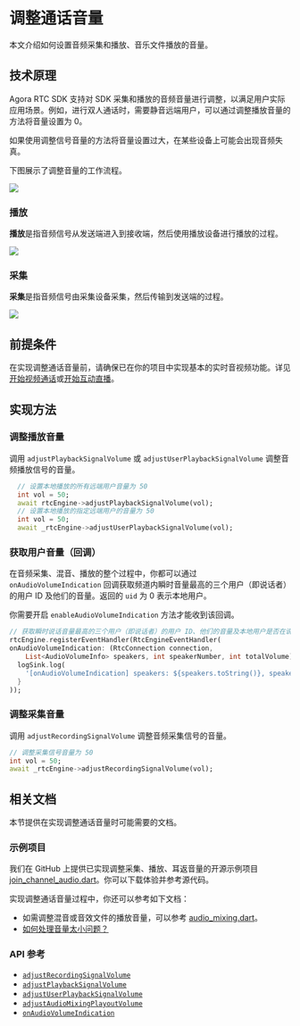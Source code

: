 # 调整通话音量

本文介绍如何设置音频采集和播放、音乐文件播放的音量。


## 技术原理

Agora RTC SDK 支持对 SDK 采集和播放的音频音量进行调整，以满足用户实际应用场景。例如，进行双人通话时，需要静音远端用户，可以通过调整播放音量的方法将音量设置为 0。

<div class="alert note">如果使用调整信号音量的方法将音量设置过大，在某些设备上可能会出现音频失真。</div>

下图展示了调整音量的工作流程。

![](https://web-cdn.agora.io/docs-files/1634715319820)

### 播放

**播放**是指音频信号从发送端进入到接收端，然后使用播放设备进行播放的过程。

![](https://web-cdn.agora.io/docs-files/1577959124720)

### 采集

**采集**是指音频信号由采集设备采集，然后传输到发送端的过程。

![](https://web-cdn.agora.io/docs-files/1577958939565)


## 前提条件

在实现调整通话音量前，请确保已在你的项目中实现基本的实时音视频功能。详见[开始视频通话](./start_call_flutter_ng)或[开始互动直播](./start_live_flutter_ng)。


## 实现方法

### 调整播放音量

调用 `adjustPlaybackSignalVolume` 或 `adjustUserPlaybackSignalVolume` 调整音频播放信号的音量。

```dart
  // 设置本地播放的所有远端用户音量为 50
  int vol = 50;
  await rtcEngine->adjustPlaybackSignalVolume(vol);
  // 设置本地播放的指定远端用户的音量为 50
  int vol = 50;
  await _rtcEngine->adjustUserPlaybackSignalVolume(vol);
```

### 获取用户音量（回调）

在音频采集、混音、播放的整个过程中，你都可以通过 `onAudioVolumeIndication` 回调获取频道内瞬时音量最高的三个用户（即说话者）的用户 ID 及他们的音量。返回的 `uid` 为 0 表示本地用户。

<div class="alert note">你需要开启 <code>enableAudioVolumeIndication</code> 方法才能收到该回调。</div>

```dart
// 获取瞬时说话音量最高的三个用户（即说话者）的用户 ID、他们的音量及本地用户是否在说话
rtcEngine.registerEventHandler(RtcEngineEventHandler(
onAudioVolumeIndication: (RtcConnection connection,
    List<AudioVolumeInfo> speakers, int speakerNumber, int totalVolume) {
  logSink.log(
    '[onAudioVolumeIndication] speakers: ${speakers.toString()}, speakerNumber: $speakerNumber, totalVolume: $totalVolume');
  }
));
```

### 调整采集音量

调用 `adjustRecordingSignalVolume` 调整音频采集信号的音量。

```dart
// 调整采集信号音量为 50
int vol = 50;
await _rtcEngine->adjustRecordingSignalVolume(vol);
```


## 相关文档

本节提供在实现调整通话音量时可能需要的文档。

### 示例项目

我们在 GitHub 上提供已实现调整采集、播放、耳返音量的开源示例项目 [join_channel_audio.dart](https://github.com/AgoraIO-Extensions/Agora-Flutter-SDK/blob/main/example/lib/examples/basic/join_channel_audio/join_channel_audio.dart)。你可以下载体验并参考源代码。

实现调整通话音量过程中，你还可以参考如下文档：

- 如需调整混音或音效文件的播放音量，可以参考 [audio_mixing.dart](https://github.com/AgoraIO-Extensions/Agora-Flutter-SDK/blob/main/example/lib/examples/advanced/audio_mixing/audio_mixing.dart)。
- [如何处理音量太小问题？](https://docs.agora.io/cn/faq/audio_low)

### API 参考

- [`adjustRecordingSignalVolume`](./API%20Reference/flutter_ng/API/toc_audio_process.html?platform=Flutter#api_irtcengine_adjustrecordingsignalvolume)
- [`adjustPlaybackSignalVolume`](./API%20Reference/flutter_ng/API/toc_audio_process.html?platform=Flutter#api_irtcengine_adjustplaybacksignalvolume)
- [`adjustUserPlaybackSignalVolume`](./API%20Reference/flutter_ng/API/toc_audio_process.html?platform=Flutter#api_irtcengine_adjustuserplaybacksignalvolume)
- [`adjustAudioMixingPlayoutVolume`](./API%20Reference/flutter_ng/API/toc_audio_process.html?platform=Flutter#api_irtcengine_adjustaudiomixingplayoutvolume)
- [`onAudioVolumeIndication`](./API%20Reference/flutter_ng/API/toc_audio_process.html?platform=Flutter#callback_irtcengineeventhandler_onaudiovolumeindication)
